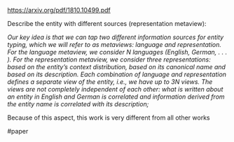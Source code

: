 https://arxiv.org/pdf/1810.10499.pdf

Describe the entity with different sources (representation metaview):

*Our key idea is that we can tap two different information sources for entity typing, which we will refer to as metaviews: language and representation. For the language metaview, we consider N languages (English, German, . . . ). For the representation metaview, we consider three representations: based on the entity’s context distribution, based on its canonical name and based on its description. Each combination of language and representation defines a separate view of the entity, i.e., we have up to 3N views. The views are not completely independent of each other: what is written about an entity in English and German is correlated and information derived from the entity name is correlated with its description;*

Because of this aspect, this work is very different from all other works

#paper 